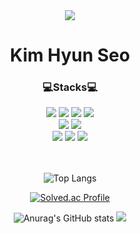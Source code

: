 <div align = "center">
<img src="https://capsule-render.vercel.app/api?type=waving&color=5882FA&height=130&section=header&text=&fontSize=0" />
</div>

<div align = "center">
  <h1>Kim Hyun Seo</h1>
</div>

<div align="center">
<h3>💻Stacks💻</h3> 
<img src="https://img.shields.io/badge/java-EF5C55?style=for-the-badge&logo=openjdk&logoColor=white">
<img src="https://img.shields.io/badge/c-A8B9CC?style=for-the-badge&logo=c&logoColor=white">
<img src="https://img.shields.io/badge/python-3776AB?style=for-the-badge&logo=python&logoColor=white"> 
<img src="https://img.shields.io/badge/kotlin-7F52FF?style=for-the-badge&logo=kotlin&logoColor=white"> 
  <br>
<img src="https://img.shields.io/badge/spring-6DB33F?style=for-the-badge&logo=spring&logoColor=white">
<img src="https://img.shields.io/badge/spring boot-6DB33F?style=for-the-badge&logo=springboot&logoColor=white">
  <br>
<img src="https://img.shields.io/badge/mysql-4479A1?style=for-the-badge&logo=mysql&logoColor=white"> 
<img src="https://img.shields.io/badge/mariadb-003545?style=for-the-badge&logo=mariadb&logoColor=white"> 
<img src="https://img.shields.io/badge/oracle-C74634?style=for-the-badge&logo=oracle&logoColor=white">
  <br>


<div align = "center">
<br>
<br>

![Top Langs](https://github-readme-stats.vercel.app/api/top-langs/?username=khyunse0&layout=compact&theme=dark)

[![Solved.ac Profile](http://mazassumnida.wtf/api/v2/generate_badge?boj=rjdls2549)](https://solved.ac/profile/rjdls2549)


![Anurag's GitHub stats](https://github-readme-stats.vercel.app/api?username=khyunse0&hide=contribs,prs&show_icons=true&theme=graywhite)
<img src="https://capsule-render.vercel.app/api?type=waving&color=5882FA&height=100&section=footer&text=&fontSize=0" />
  
</div>
